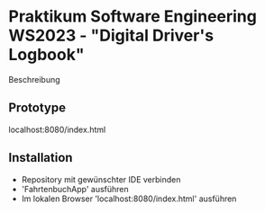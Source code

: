 # Praktikum Software Engineering WS2023 - "Digital Driver's Logbook"

Beschreibung

## Prototype
localhost:8080/index.html

## Installation
- Repository mit gewünschter IDE verbinden
- 'FahrtenbuchApp' ausführen
- Im lokalen Browser 'localhost:8080/index.html' ausführen
